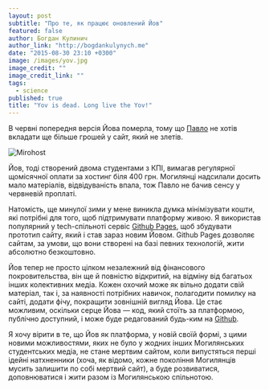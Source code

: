 ```yaml
---
layout: post
subtitle: "Про те, як працює оновлений Йов"
featured: false
author: Богдан Кулинич
author_link: "http://bogdankulynych.me"
date: "2015-08-30 23:10 +0300"
image: /images/yov.jpg
image_credit: ""
image_credit_link: ""
tags: 
  - science
published: true
title: "Yov is dead. Long live the Yov!"
---
```


В червні попередня версія Йова померла, тому що [Павло](http://facebook.com/pavlo.bondarenko) не хотів вкладати ще більше грошей у сайт, який не злетів.

![Mirohost](https://scontent-bru2-1.xx.fbcdn.net/hphotos-xpt1/t31.0-8/s720x720/11289429_929389600441297_8490689269719896937_o.jpg)

Йов, тоді створений двома студентами з КПІ, вимагав регулярної щомісячної оплати за хостинг біля 400 грн. Могилянці  надсилали досить мало матеріалів, відвідуваність впала, тож Павло не бачив сенсу у червневій проплаті.

Натомість, ще минулої зими у мене виникла думка мінімізувати кошти, які потрібні для того, щоб підтримувати платформу живою. Я використав популярний у tech-спільноті сервіс [Github Pages](http://pages.github.com), щоб збудувати прототип сайту, який і став зараз новим Йовом. Github Pages дозволяє сайтам, за умови, що вони створені на базі певних технологій, жити абсолютно безкоштовно.

Йов тепер не просто цілком незалежний від фінансового покровительства, він ще й  повністю відкритий, на відміну від багатьох інших колективних медіа. Кожен охочий може як вільно додати свій матеріал, так і, за наявності потрібних навичок, полагодити помилку на сайті, додати фічу, покращити зовнішній вигляд Йова. Це стає можливим, оскільки серце Йова — код, який стоїть за платформою, публічно доступний, і може буде редагований будь-ким на [Github](http://github.com/boretskyi/boretskyi/github.io).

Я хочу вірити в те, що Йов як платформа, у новій своїй формі, з цими новими можливостями, яких не було у жодних інших Могилянських студентських медіа, не стане мертвим сайтом, коли випустяться перші ідейні натхненники (хоча, як відомо, кожне покоління Могилянців мусить залишити по собі мертвий сайт), а буде розвиватися, доповнюватися і жити разом із Могилянською спільнотою.
